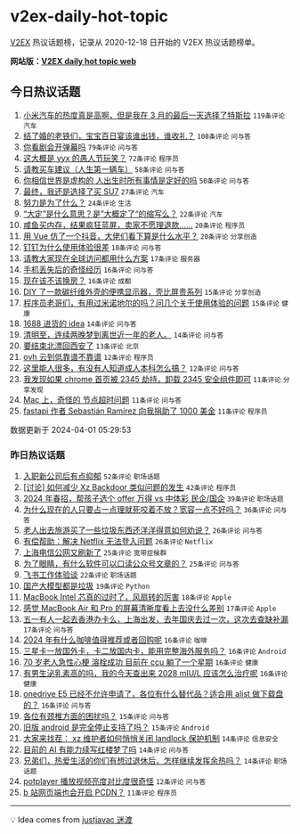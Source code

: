 # v2ex-daily-hot-topic

[V2EX](https://www.v2ex.com/) 热议话题榜，记录从 2020-12-18 日开始的 V2EX 热议话题榜单。

**网站版：[V2EX daily hot topic web](https://boojack.github.io/v2ex-daily-hot-topic-web/)**

## 今日热议话题

<!-- TODAY BEGIN -->

1. [小米汽车的热度真是高啊，但是我在 3 月的最后一天选择了特斯拉](https://www.v2ex.com/t/1028654) `119条评论` `汽车`
1. [结了婚的老铁们，宝宝百日宴该谁出钱，谁收礼？](https://www.v2ex.com/t/1028673) `108条评论` `问与答`
1. [你看剧会开弹幕吗](https://www.v2ex.com/t/1028643) `79条评论` `问与答`
1. [这大概是 yyx 的愚人节玩笑？](https://www.v2ex.com/t/1028662) `72条评论` `程序员`
1. [请教买车建议（人生第一辆车）](https://www.v2ex.com/t/1028707) `58条评论` `问与答`
1. [你相信世界是虚构的 人出生时所有事情是定好的吗](https://www.v2ex.com/t/1028680) `50条评论` `问与答`
1. [最终，我还是选择了买 SU7](https://www.v2ex.com/t/1028734) `27条评论` `汽车`
1. [努力是为了什么？](https://www.v2ex.com/t/1028746) `24条评论` `生活`
1. [“大定”是什么意思？是”大概定了“的缩写么？](https://www.v2ex.com/t/1028647) `22条评论` `汽车`
1. [咸鱼买内存，结果疯狂蓝屏，卖家不愿理退款……](https://www.v2ex.com/t/1028737) `20条评论` `程序员`
1. [用 Vue 仿了一个抖音，大佬们看下算是什么水平？](https://www.v2ex.com/t/1028678) `20条评论` `分享创造`
1. [钉钉为什么使用体验很差](https://www.v2ex.com/t/1028650) `18条评论` `问与答`
1. [请教大家现在全球访问都用什么方案](https://www.v2ex.com/t/1028652) `17条评论` `服务器`
1. [手机丢失后的奇怪经历](https://www.v2ex.com/t/1028705) `16条评论` `问与答`
1. [现在该不该换房？](https://www.v2ex.com/t/1028694) `16条评论` `成都`
1. [DIY 了一款碳纤维外壳的便携显示器，壳比屏贵系列](https://www.v2ex.com/t/1028755) `15条评论` `分享创造`
1. [程序员老哥们，有用过米诺地尔的吗？问几个关于使用体验的问题](https://www.v2ex.com/t/1028649) `15条评论` `健康`
1. [1688 进货的 idea](https://www.v2ex.com/t/1028704) `14条评论` `问与答`
1. [清明至，连续两晚梦到离世近一年的老人。](https://www.v2ex.com/t/1028644) `14条评论` `问与答`
1. [要结束北漂回西安了](https://www.v2ex.com/t/1028713) `13条评论` `北京`
1. [ovh 云到低靠谱不靠谱](https://www.v2ex.com/t/1028655) `12条评论` `程序员`
1. [这里能人很多，有没有人知道成人本科怎么搞？](https://www.v2ex.com/t/1028648) `12条评论` `问与答`
1. [我发现如果 chrome 首页被 2345 劫持，卸载 2345 安全组件即可](https://www.v2ex.com/t/1028728) `11条评论` `分享发现`
1. [Mac 上，奇怪的 节点超时问题](https://www.v2ex.com/t/1028725) `11条评论` `问与答`
1. [fastapi 作者 Sebastián Ramírez 向我捐助了 1000 美金](https://www.v2ex.com/t/1028666) `11条评论` `程序员`

数据更新于 2024-04-01 05:29:53

<!-- TODAY END -->

### 昨日热议话题

<!-- YESTERDAY BEGIN -->

1. [入职新公司后有点抑郁](https://www.v2ex.com/t/1028530) `52条评论` `职场话题`
1. [[讨论] 如何减少 Xz Backdoor 类似问题的发生](https://www.v2ex.com/t/1028563) `42条评论` `程序员`
1. [2024 年春招，帮孩子选个 offer 万得 vs 中体彩 民企/国企](https://www.v2ex.com/t/1028501) `39条评论` `职场话题`
1. [为什么现在的人只要占一点理就死咬着不放？宽容一点不好吗？](https://www.v2ex.com/t/1028524) `36条评论` `问与答`
1. [老人出去旅游买了一些垃圾东西还洋洋得意如何劝说？](https://www.v2ex.com/t/1028592) `26条评论` `问与答`
1. [有偿帮助：解决 Netflix 无法登入问题](https://www.v2ex.com/t/1028603) `26条评论` `Netflix`
1. [上海电信公网又刷新了](https://www.v2ex.com/t/1028494) `25条评论` `宽带症候群`
1. [为了眼睛，有什么软件可以口读公众号文章的？](https://www.v2ex.com/t/1028497) `25条评论` `问与答`
1. [飞书工作体验谈](https://www.v2ex.com/t/1028575) `22条评论` `职场话题`
1. [国产大模型都是垃圾](https://www.v2ex.com/t/1028510) `19条评论` `Python`
1. [MacBook Intel 芯真的过时了，风扇转的厉害](https://www.v2ex.com/t/1028604) `18条评论` `Apple`
1. [感觉 MacBook Air 和 Pro 的屏幕清晰度看上去没什么差别](https://www.v2ex.com/t/1028586) `17条评论` `Apple`
1. [五一有人一起去香港办卡么，上海出发，去年国庆去过一次，这次去查缺补漏](https://www.v2ex.com/t/1028574) `17条评论` `问与答`
1. [2024 年有什么咖啡值得推荐或者回购呢](https://www.v2ex.com/t/1028577) `16条评论` `咖啡`
1. [三星卡一放国外卡，卡二放国内卡，能用完整海外服务吗？](https://www.v2ex.com/t/1028576) `16条评论` `Android`
1. [70 岁老人急性心梗 溶栓成功 目前在 ccu 躺了一个星期](https://www.v2ex.com/t/1028570) `16条评论` `健康`
1. [有男生泌乳素高的吗，我的今天查出来 2028 mIU/L 应该怎么治疗呢](https://www.v2ex.com/t/1028541) `16条评论` `健康`
1. [onedrive E5 已经不允许申请了，各位有什么替代品？适合用 alist 做下载盘的？](https://www.v2ex.com/t/1028513) `16条评论` `问与答`
1. [各位有颈椎方面的困扰吗？](https://www.v2ex.com/t/1028557) `15条评论` `问与答`
1. [旧版 android 是完全停止支持了吗？](https://www.v2ex.com/t/1028521) `15条评论` `Android`
1. [大家来找茬： xz 维护者如何悄悄关闭 landlock 保护机制](https://www.v2ex.com/t/1028585) `14条评论` `信息安全`
1. [目前的 AI 有能力续写红楼梦了吗](https://www.v2ex.com/t/1028583) `14条评论` `问与答`
1. [兄弟们，热爱生活的你们有想过退休后，怎样继续发挥余热吗？](https://www.v2ex.com/t/1028516) `14条评论` `职场话题`
1. [potplayer 播放视频亮度对比度很奇怪](https://www.v2ex.com/t/1028515) `12条评论` `问与答`
1. [b 站网页端也会开启 PCDN？](https://www.v2ex.com/t/1028610) `11条评论` `程序员`

<!-- YESTERDAY END -->

---

💡 Idea comes from [justjavac 迷渡](https://github.com/justjavac/)
